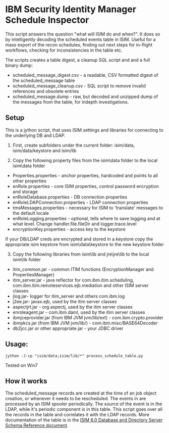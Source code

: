 # IBM Security Identity Manager Schedule Inspector

This script answers the question "what will ISIM do and when?". It does so by intelligently decoding the scheduled events table in ISIM.
Useful for a mass export of the recon schedules, finding out next steps for in-flight workflows, checking for inconsistencies in the table etc.

The scripts creates a table digest, a cleanup SQL script and and a full binary dump:
* scheduled_message_digest.csv - a readable, CSV formatted digest of the scheduled_message table
* scheduled_message_cleanup.csv - SQL script to remove invalid references and obsolete entries
* scheduled_message.dump - raw, but decoded and unzipped dump of the messages from the table, for indepth investigations.

## Setup
This is a jython script, that uses ISIM settings and libraries for connecting to the underlying DB and LDAP.

1. First, create subfolders under the current folder: isim/data, isim/data/keystore and isim/lib

2. Copy the following property files from the isim\data folder to the local isim\data folder
* Properties.properties - anchor properties, hardcoded and points to all other properties
* enRole.properties - core ISIM properties, control password encryption and storage
* enRoleDatabase.properties - DB connection properties
* enRoleLDAPConnection.properties - LDAP connection properties
* tmsMessages.properties - necessary for ISIM to 'translate' messages to the default locale
* enRoleLogging.properties - optional, tells where to save logging and at what level. Change handler.file.fileDir and logger.trace.level
* encryptionKey.properties - access key to the keystore

If your DB/LDAP creds are encrypted and stored in a keystore copy the appropriate isim keystore from isim\data\keystore to the new keystore folder

3. Copy the following libraries from isim\lib and jre\jre\lib to the local isim\lib folder
* itim_common.jar - common ITIM functions (EncryptionManager and PropertiesManager)
* itim_server.jar - java reflector for com.ibm.itim.scheduling, com.ibm.itim.remoteservices.ejb.mediation and other ISIM server classes
* jlog.jar- logger for itim_server and others  com.ibm.log
* j2ee.jar- javax.ejb, used by the itim server classes
* aspectjrt.jar - org.aspectj, used by the itim server classes
* enroleagent.jar - com.ibm.daml, used by the itim server classes
* ibmjceprovider.jar (from IBM JVM jvm/lib/ext) - com.ibm.crypto.provider
* ibmpkcs.jar (from IBM JVM jvm/lib/) - com.ibm.misc/BASE64Decoder
* db2jcc.jar or other appropriate jar - your JDBC driver

## Usage:
`jython -J-cp "isim/data;isim/lib/*" process_schedule_table.py`

Tested on Win7

## How it works
The scheduled_message records are created at the time of an job object creation, or whenever it needs to be rescheduled. The events in are processed by an ISIM spooler periodically.
The source of the event is in the LDAP, while it's periodic component is in this table. This script goes over all the records in the table and correlates it with the LDAP records.
More documentation of the table is in the [ISIM 6.0 Database and Directory Server Schema Reference document](https://www-01.ibm.com/support/knowledgecenter/SSRMWJ_6.0.0.3/com.ibm.isim.doc_6.0.0.3/isim_Database_Schema_Reference_Guide.pdf).
